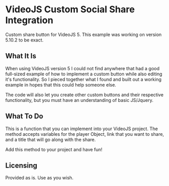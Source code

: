 # VideoJS Custom Social Share Integration

Custom share button for VideoJS 5. This example was working on version 
5.10.2 to be exact.

## What It Is

When using VideoJS version 5 I could not find anywhere that had a good
full-sized example of how to implement a custom button while also
editing it's functionality. So I pieced together what I found and
built out a working example in hopes that this could help someone
else.

The code will also let you create other custom buttons and their
respective functionality, but you must have an understanding of
basic JS/Jquery.

## What To Do

This is a function that you can implement into your VideoJS project. 
The method accepts variables for the player Object, link that you 
want to share, and a title that will go along with the share.

Add this method to your project and have fun!

## Licensing
Provided as is. Use as you wish. 